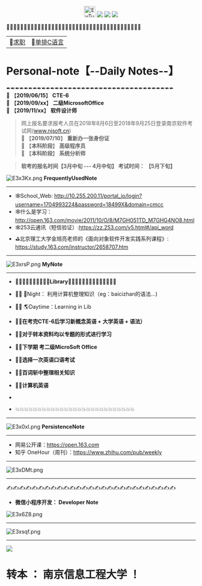 <p align="center">
    <img src="https://s2.ax1x.com/2019/05/20/EvTutK.png" alt="EvTutK.png" width="30px"  border="0" />
    <img src="https://img.shields.io/badge/username-wangzhuang2-brightgreen.svg?style=flat&logo=Deno"/>
    <img src="https://img.shields.io/badge/Developer-Java-red.svg?style=flat&logo=Java"/>
    <img src="https://img.shields.io/badge/func-life__note-orange.svg?style=flat&logo=Hackaday"/>
</p>

🎈🎈🎈🎈🎈🎈🎈🎈🎈🎈🎈🎈🎈🎈🎈🎈🎈🎈🎈🎈🎈🎈🎈🎈🎈🎈🎈🎈🎈🎈🎈🎈🎈🎈🎈🎈🎈🎈🎈
<table>
	<tr>
			<td>🍳<a href="https://github.com/Sunshineisbright/Personal-note/blob/master/%E2%AD%90%EF%B8%8FMyFile/%E6%B1%82%E8%81%8C.md">求职</a></td>
		<td>🍎<a href="https://github.com/Sunshineisbright/Personal-note/tree/master/%E7%BC%96%E7%A8%8B%E8%AF%AD%E8%A8%80/%E5%8D%95%E6%8E%92C%E8%AF%AD%E8%A8%80">单排C语言</a></td>
  </tr>
</table>

# Personal-note【--Daily Notes--】

✒✒✒✒✒✒✒✒✒✒✒✒✒✒✒✒✒✒✒✒✒✒✒✒✒✒✒✒✒✒✒✒✒✒✒✒✒✒<br/>
🔴 【**2019/06/15**】 **CTE-6**<br/>
🔴 【**2019/09/xx**】 **二级MicrosoftOffice**<br/>
🔴 【**2019/11/xx**】 **软件设计师**<br/>
> 网上报名要求报考人员在2018年8月6日至2018年9月25日登录南京软件考试网(www.njsoft.cn)<br/>
🔴  【**2019/07/10**】 **重新办一张身份证**<br/>
🔴 【**本科阶段**】 **高级程序员**<br/>
🔴 【**本科阶段**】 **系统分析师**<br/>

> **软考的报名时间【3月中旬 --- 4月中旬】 考试时间： 【5月下旬】**

<img src="https://s2.ax1x.com/2019/04/30/E3x3Kx.png" alt="E3x3Kx.png" border="0" /> **FrequentlyUsedNote**
<hr/>

* 🕸School_Web: http://10.255.200.11/portal_io/login?username=1704993224&password=18499X&domain=cmcc
* 🕸什么是学习：http://open.163.com/movie/2011/10/O/8/M7GH051TD_M7GHG4NO8.html
* 🕸253云通讯（短信验证）:https://zz.253.com/v5.html#/api_word
* ⛳北京理工大学金旭亮老师的《面向对象软件开发实践系列课程》: https://study.163.com/instructor/2658707.htm
<hr/>


<img src="https://s2.ax1x.com/2019/04/30/E3xrsP.png" alt="E3xrsP.png" border="0" /> **MyNote**
<hr/>

* 🏫🏫🏫🏫🏫🏫🏫🏫🏫🏫**Library**🏫🏫🏫🏫🏫🏫🏫🏫🏫🏫🏫🏫🏫🏫 <br/>

* 🎯🌳 🌛Night： 利用计算机整理知识（eg：baicizhan的语法...)
* 🎯🌳  🌎Daytime：Learning in Lib
* 🎯🌳**在考完CTE-6后学习新概念英语 + 大学英语 + 语法）**
* 🎯🌳**对于转本资料均以专题的形式进行学习**
* 🎯🌳**下学期 考二级MicroSoft Office**
* 🎯🌳**选择一次英语口语考试**
* 🎯🌳**百词斩中整理相关知识**
* 🎯🌳**计算机英语**
*
* 💥💥💥💥💥💥💥💥💥💥💥💥💥💥💥💥💥💥💥💥💥💥💥💥💥💥💥<br/>


<hr/>


<img src="https://s2.ax1x.com/2019/04/30/E3x0xI.png" alt="E3x0xI.png" border="0" /> **PersistenceNote**

<hr/>

* 网易公开课：https://open.163.com
* 知乎 OneHour（周刊）：https://www.zhihu.com/pub/weekly

<hr/>


<img src="https://s2.ax1x.com/2019/04/30/E3xDMt.png" alt="E3xDMt.png" border="0" />
<hr/>

✍✍✍✍✍✍✍✍✍✍✍✍✍✍✍✍✍✍✍✍✍✍✍✍✍✍✍
* **微信小程序开发： Developer Note**
<img src="https://s2.ax1x.com/2019/04/30/E3x6Z8.png" alt="E3x6Z8.png" border="0" />
<hr/>

<img src="https://s2.ax1x.com/2019/04/30/E3xsqf.png" alt="E3xsqf.png" border="0" />
<hr/>


![](https://github.com/HIROWANG/Personal-note/blob/master/lovely_.jpg)

# 转本 ： 南京信息工程大学 ！

